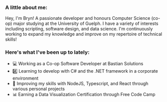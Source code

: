 ### A little about me:

Hey, I'm Bryn! A passionate developer and honours Computer Science (co-op) major studying at the University of Guelph. I have a variety of interests including scripting, software design, and data science. I'm continuously working to expand my knowledge and improve on my repertoire of technical skills!

### Here's what I've been up to lately:

- 💻 Working as a Co-op Software Developer at Bastian Solutions
- #️⃣ Learning to develop with C# and the .NET framework in a corporate environment
- 👾 Improving my skills with NodeJS, Typescript, and React through various personal projects
- 📊 Earning a Data Visualization Certification through Free Code Camp


<!--
**Bdeering1/Bdeering1** is a ✨ _special_ ✨ repository because its `README.md` (this file) appears on your GitHub profile.

Here are some ideas to get you started:

- 🔭 I’m currently working on ...
- 🌱 I’m currently learning ...
- 👯 I’m looking to collaborate on ...
- 🤔 I’m looking for help with ...
- 💬 Ask me about ...
- 📫 How to reach me: ...
- 😄 Pronouns: ...
- ⚡ Fun fact: ...
-->
